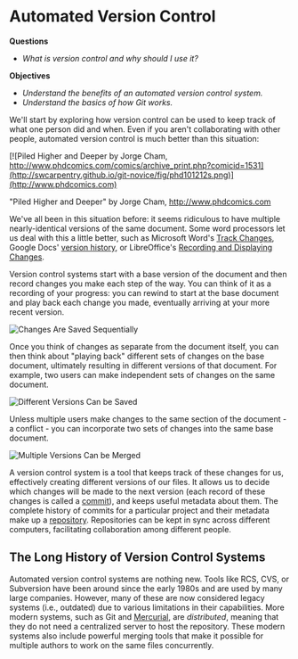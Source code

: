 # Automated Version Control

**Questions**
- *What is version control and why should I use it?*

**Objectives**
- *Understand the benefits of an automated version control system.*
- *Understand the basics of how Git works.*


We'll start by exploring how version control can be used
to keep track of what one person did and when.
Even if you aren't collaborating with other people,
automated version control is much better than this situation:

[![Piled Higher and Deeper by Jorge Cham, http://www.phdcomics.com/comics/archive_print.php?comicid=1531](http://swcarpentry.github.io/git-novice/fig/phd101212s.png)](http://www.phdcomics.com)

"Piled Higher and Deeper" by Jorge Cham, http://www.phdcomics.com

We've all been in this situation before: it seems ridiculous to have multiple
nearly-identical versions of the same document. Some word processors let us deal
with this a little better, such as Microsoft Word's [Track
Changes](https://support.office.com/en-us/article/Track-changes-in-Word-197ba630-0f5f-4a8e-9a77-3712475e806a),
Google Docs' [version
history](https://support.google.com/docs/answer/190843?hl=en), or LibreOffice's
[Recording and Displaying
Changes](https://help.libreoffice.org/Common/Recording_and_Displaying_Changes).

Version control systems start with a base version of the document and
then record changes you make each step of the way. You can
think of it as a recording of your progress: you can rewind to start at the base
document and play back each change you made, eventually arriving at your
more recent version.

![Changes Are Saved Sequentially](http://swcarpentry.github.io/git-novice/fig/play-changes.svg)

Once you think of changes as separate from the document itself, you
can then think about "playing back" different sets of changes on the base document, ultimately
resulting in different versions of that document. For example, two users can make independent
sets of changes on the same document.

![Different Versions Can be Saved](http://swcarpentry.github.io/git-novice/fig/versions.svg)

Unless multiple users make changes to the same section of the document - a conflict - you can incorporate two sets of changes into the same base document.

![Multiple Versions Can be Merged](http://swcarpentry.github.io/git-novice/fig/merge.svg)

A version control system is a tool that keeps track of these changes for us,
effectively creating different versions of our files. It allows us to
decide which changes will be made to the next version (each record of these changes is called a
[commit](http://swcarpentry.github.io/git-novice/reference#commit)), and keeps useful metadata about them. The
complete history of commits for a particular project and their metadata make up
a [repository](http://swcarpentry.github.io/git-novice/reference#repository). Repositories can be kept in sync
across different computers, facilitating collaboration among different people.

## The Long History of Version Control Systems

Automated version control systems are nothing new.
Tools like RCS, CVS, or Subversion have been around since the early 1980s and are used by many large companies.
However, many of these are now considered legacy systems (i.e., outdated) due to various limitations in their capabilities.
More modern systems, such as Git and [Mercurial](https://swcarpentry.github.io/hg-novice/),
are *distributed*, meaning that they do not need a centralized server to host the repository.
These modern systems also include powerful merging tools that make it possible for multiple authors to work on
the same files concurrently.


